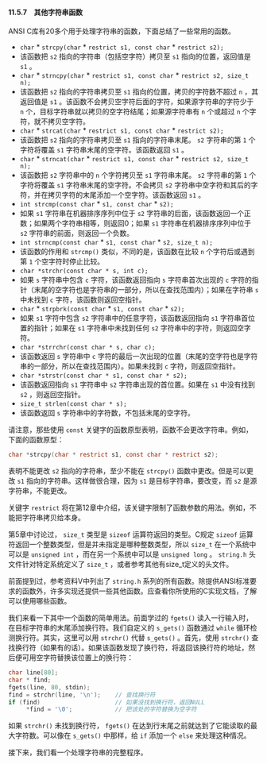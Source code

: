 #### 11.5.7　其他字符串函数

ANSI C库有20多个用于处理字符串的函数，下面总结了一些常用的函数。

+ `char`  * `strcpy(char`  *  `restrict s1, const char`  *  `restrict s2);`
+ 该函数把 `s2` 指向的字符串（包括空字符）拷贝至 `s1` 指向的位置，返回值是 `s1` 。
+ `char`  * `strncpy(char`  *  `restrict s1, const char`  *  `restrict s2, size_t n);`
+ 该函数把 `s2` 指向的字符串拷贝至 `s1` 指向的位置，拷贝的字符数不超过 `n` ，其返回值是 `s1` 。该函数不会拷贝空字符后面的字符，如果源字符串的字符少于 `n` 个，目标字符串就以拷贝的空字符结尾；如果源字符串有 `n` 个或超过 `n` 个字符，就不拷贝空字符。
+ `char`  * `strcat(char`  *  `restrict s1, const char`  *  `restrict s2);`
+ 该函数把 `s2` 指向的字符串拷贝至 `s1` 指向的字符串末尾。 `s2` 字符串的第 `1` 个字符将覆盖 `s1` 字符串末尾的空字符。该函数返回 `s1` 。
+ `char`  * `strncat(char`  *  `restrict s1, const char`  *  `restrict s2, size_t n);`
+ 该函数把 `s2` 字符串中的 `n` 个字符拷贝至 `s1` 字符串末尾。 `s2` 字符串的第 `1` 个字符将覆盖 `s1` 字符串末尾的空字符。不会拷贝 `s2` 字符串中空字符和其后的字符，并在拷贝字符的末尾添加一个空字符。该函数返回 `s1` 。
+ `int strcmp(const char`  *  `s1, const char`  *  `s2);`
+ 如果 `s1` 字符串在机器排序序列中位于 `s2` 字符串的后面，该函数返回一个正数；如果两个字符串相等，则返回0；如果 `s1` 字符串在机器排序序列中位于 `s2` 字符串的前面，则返回一个负数。
+ `int strncmp(const char`  *  `s1, const char`  *  `s2, size_t n);`
+ 该函数的作用和 `strcmp()` 类似，不同的是，该函数在比较 `n` 个字符后或遇到第 `1` 个空字符时停止比较。
+ `char *strchr(const char * s, int c);`
+ 如果 `s` 字符串中包含 `c` 字符，该函数返回指向 `s` 字符串首次出现的 `c` 字符的指针（末尾的空字符也是字符串的一部分，所以在查找范围内）；如果在字符串 `s` 中未找到 `c` 字符，该函数则返回空指针。
+ `char`  * `strpbrk(const char`  *  `s1, const char`  *  `s2);`
+ 如果 `s1` 字符中包含 `s2` 字符串中的任意字符，该函数返回指向 `s1` 字符串首位置的指针；如果在 `s1` 字符串中未找到任何 `s2` 字符串中的字符，则返回空字符。
+ `char *strrchr(const char * s, char c);`
+ 该函数返回 `s` 字符串中 `c` 字符的最后一次出现的位置（末尾的空字符也是字符串的一部分，所以在查找范围内）。如果未找到 `c` 字符，则返回空指针。
+ `char *strstr(const char * s1, const char * s2);`
+ 该函数返回指向 `s1` 字符串中 `s2` 字符串出现的首位置。如果在 `s1` 中没有找到 `s2` ，则返回空指针。
+ `size_t strlen(const char * s);`
+ 该函数返回 `s` 字符串中的字符数，不包括末尾的空字符。

请注意，那些使用 `const` 关键字的函数原型表明，函数不会更改字符串。例如，下面的函数原型：

```c
char *strcpy(char * restrict s1, const char * restrict s2);
```

表明不能更改 `s2` 指向的字符串，至少不能在 `strcpy()` 函数中更改。但是可以更改 `s1` 指向的字符串。这样做很合理，因为 `s1` 是目标字符串，要改变，而 `s2` 是源字符串，不能更改。

关键字 `restrict` 将在第12章中介绍，该关键字限制了函数参数的用法。例如，不能把字符串拷贝给本身。

第5章中讨论过， `size_t` 类型是 `sizeof` 运算符返回的类型。C规定 `sizeof` 运算符返回一个整数类型，但是并未指定是哪种整数类型，所以 `size_t` 在一个系统中可以是 `unsigned int` ，而在另一个系统中可以是 `unsigned long` 。 `string.h` 头文件针对特定系统定义了 `size_t` ，或者参考其他有size_t定义的头文件。

前面提到过，参考资料V中列出了 `string.h` 系列的所有函数。除提供ANSI标准要求的函数外，许多实现还提供一些其他函数。应查看你所使用的C实现文档，了解可以使用哪些函数。

我们来看一下其中一个函数的简单用法。前面学过的 `fgets()` 读入一行输入时，在目标字符串的末尾添加换行符。我们自定义的 `s_gets()` 函数通过 `while` 循环检测换行符。其实，这里可以用 `strchr()` 代替 `s_gets()` 。首先，使用 `strchr()` 查找换行符（如果有的话）。如果该函数发现了换行符，将返回该换行符的地址，然后便可用空字符替换该位置上的换行符：

```c
char line[80];
char * find;
fgets(line, 80, stdin);
find = strchr(line, '\n');    // 查找换行符
if (find)                     // 如果没找到换行符，返回NULL
     *find = '\0';            // 把该处的字符替换为空字符
```

如果 `strchr()` 未找到换行符， `fgets()` 在达到行末尾之前就达到了它能读取的最大字符数。可以像在 `s_gets()` 中那样，给 `if` 添加一个 `else` 来处理这种情况。

接下来，我们看一个处理字符串的完整程序。

